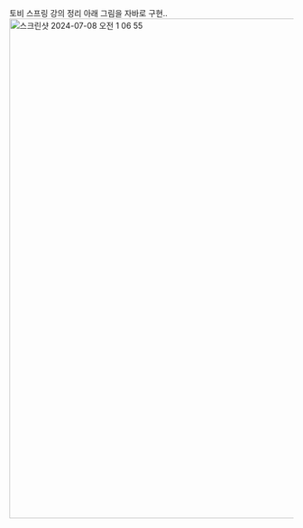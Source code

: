 토비 스프링 강의 정리
아래 그림을 자바로 구현.. 
<img width="886" alt="스크린샷 2024-07-08 오전 1 06 55" src="https://github.com/Dong-Hyeok-Ing/hellospring/assets/77386580/6a7e2e17-f119-4a3a-bc16-7ca41db70792">
